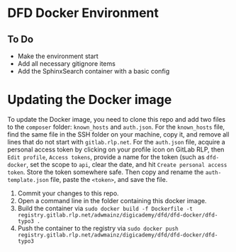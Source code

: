 # DFD Docker Environment

## To Do

- Make the environment start
- Add all necessary gitignore items
- Add the SphinxSearch container with a basic config

# Updating the Docker image

To update the Docker image, you need to clone this repo and add two files to the `composer` folder: `known_hosts` and `auth.json`. For the `known_hosts` file, find the same file in the SSH folder on your machine, copy it, and remove all lines that do not start with `gitlab.rlp.net`. For the `auth.json` file, acquire a personal access token by clicking on your profile icon on GitLab RLP, then `Edit profile`, `Access tokens`, provide a name for the token (such as `dfd-docker`, set the scope to `api`, clear the date, and hit `Create personal access token`. Store the token somewhere safe. Then copy and rename the `auth-template.json` file, paste the `<token>`, and save the file.

1. Commit your changes to this repo.
2. Open a command line in the folder containing this docker image.
3. Build the container via `sudo docker build -f Dockerfile -t registry.gitlab.rlp.net/adwmainz/digicademy/dfd/dfd-docker/dfd-typo3 .`
4. Push the container to the registry via `sudo docker push registry.gitlab.rlp.net/adwmainz/digicademy/dfd/dfd-docker/dfd-typo3`